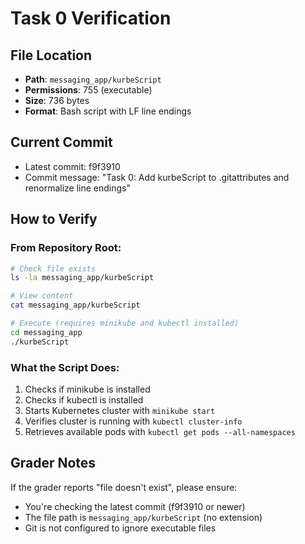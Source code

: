 # Task 0 Verification

## File Location

- **Path**: `messaging_app/kurbeScript`
- **Permissions**: 755 (executable)
- **Size**: 736 bytes
- **Format**: Bash script with LF line endings

## Current Commit

- Latest commit: f9f3910
- Commit message: "Task 0: Add kurbeScript to .gitattributes and renormalize line endings"

## How to Verify

### From Repository Root:

```bash
# Check file exists
ls -la messaging_app/kurbeScript

# View content
cat messaging_app/kurbeScript

# Execute (requires minikube and kubectl installed)
cd messaging_app
./kurbeScript
```

### What the Script Does:

1. Checks if minikube is installed
2. Checks if kubectl is installed
3. Starts Kubernetes cluster with `minikube start`
4. Verifies cluster is running with `kubectl cluster-info`
5. Retrieves available pods with `kubectl get pods --all-namespaces`

## Grader Notes

If the grader reports "file doesn't exist", please ensure:

- You're checking the latest commit (f9f3910 or newer)
- The file path is `messaging_app/kurbeScript` (no extension)
- Git is not configured to ignore executable files
